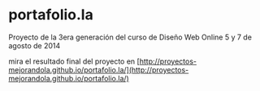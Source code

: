 portafolio.la
=============

Proyecto de la 3era generación del curso de Diseño Web Online  5 y 7 de agosto de 2014

mira el resultado final del proyecto en [http://proyectos-mejorandola.github.io/portafolio.la/](http://proyectos-mejorandola.github.io/portafolio.la/)

